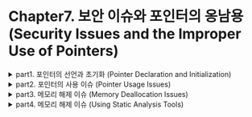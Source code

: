 # Chapter7. 보안 이슈와 포인터의 옹남용 (Security Issues and the Improper Use of Pointers)
<details>
<summary>part1. 포인터의 선언과 초기화 (Pointer Declaration and Initialization)</summary>

## part1. 포인터의 선언과 초기화 (Pointer Declaration and Initialization)
~내용~
</details>

<details>
<summary>part2. 포인터의 사용 이슈 (Pointer Usage Issues)</summary>

## part2. 포인터의 사용 이슈 (Pointer Usage Issues)
~내용~
</details>

<details>
<summary>part3. 메모리 해제 이슈 (Memory Deallocation Issues)</summary>

## part3. 메모리 해제 이슈 (Memory Deallocation Issues)
~내용~
</details>

<details>
<summary>part4. 메모리 해제 이슈 (Using Static Analysis Tools)</summary>

## part4. 메모리 해제 이슈 (Using Static Analysis Tools)
~내용~
</details>
